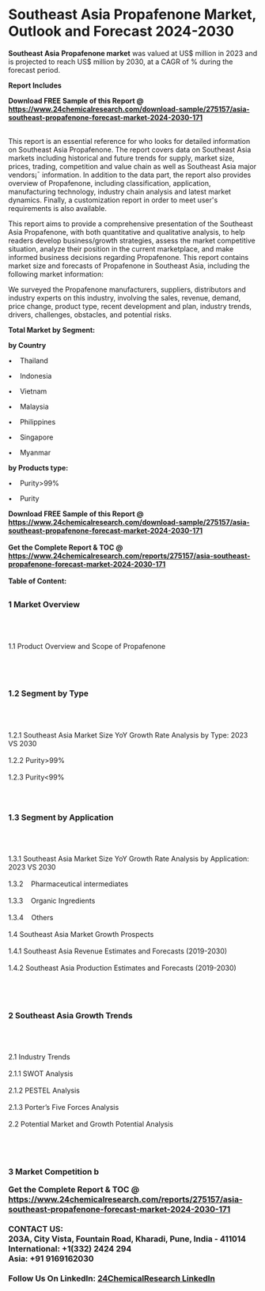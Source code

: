 <h1>Southeast Asia Propafenone Market, Outlook and Forecast 2024-2030</h1><p><strong>Southeast Asia</strong> <strong>Propafenone market</strong> was valued at US$ million in 2023 and is projected to reach US$ million by 2030, at a CAGR of % during the forecast period.</p><p>
</p><p><strong>Report Includes</strong></p><div><b>Download FREE Sample of this Report @ 
            <a href="https://www.24chemicalresearch.com/download-sample/275157/asia-southeast-propafenone-forecast-market-2024-2030-171">
            https://www.24chemicalresearch.com/download-sample/275157/asia-southeast-propafenone-forecast-market-2024-2030-171</a></b></div><br><p>
</p><p>This report is an essential reference for who looks for detailed information on Southeast Asia Propafenone. The report covers data on Southeast Asia markets including historical and future trends for supply, market size, prices, trading, competition and value chain as well as Southeast Asia major vendors¡¯ information. In addition to the data part, the report also provides overview of Propafenone, including classification, application, manufacturing technology, industry chain analysis and latest market dynamics. Finally, a customization report in order to meet user's requirements is also available.</p><p>
</p><p>This report aims to provide a comprehensive presentation of the Southeast Asia Propafenone, with both quantitative and qualitative analysis, to help readers develop business/growth strategies, assess the market competitive situation, analyze their position in the current marketplace, and make informed business decisions regarding Propafenone. This report contains market size and forecasts of Propafenone in Southeast Asia, including the following market information:</p><p>
We surveyed the Propafenone manufacturers, suppliers, distributors and industry experts on this industry, involving the sales, revenue, demand, price change, product type, recent development and plan, industry trends, drivers, challenges, obstacles, and potential risks.</p><p>
</p><p><strong>Total Market by Segment:</strong></p><p>
<strong>by Country</strong></p><p>
</p><p>•    Thailand</p><p>
•    Indonesia</p><p>
•    Vietnam</p><p>
•    Malaysia</p><p>
•    Philippines</p><p>
•    Singapore</p><p>
•    Myanmar</p><p>
<strong>by Products type:</strong></p><p>
</p><p>•    Purity&gt;99%</p><p>
•    Purity</p><div><b>Download FREE Sample of this Report @ 
            <a href="https://www.24chemicalresearch.com/download-sample/275157/asia-southeast-propafenone-forecast-market-2024-2030-171">
            https://www.24chemicalresearch.com/download-sample/275157/asia-southeast-propafenone-forecast-market-2024-2030-171</a></b></div><br><div><b>Get the Complete Report & TOC @ 
            <a href="https://www.24chemicalresearch.com/reports/275157/asia-southeast-propafenone-forecast-market-2024-2030-171">
            https://www.24chemicalresearch.com/reports/275157/asia-southeast-propafenone-forecast-market-2024-2030-171</a></b></div><br>
            <b>Table of Content:</b><p><h2><span style="font-size:16px"><strong>1 Market Overview&nbsp;&nbsp; &nbsp;</strong></span></h2><br />
<br />
<p>1.1 Product Overview and Scope of Propafenone&nbsp;</p><br />
<br />
<h2><strong><span style="font-size:16px">1.2 Segment by Type&nbsp;&nbsp; &nbsp;</span></strong></h2><br />
<br />
<p>1.2.1 Southeast Asia Market Size YoY Growth Rate Analysis by Type: 2023 VS 2030&nbsp;&nbsp; &nbsp;<br /><br />
1.2.2 Purity>99%&nbsp;&nbsp; &nbsp;<br /><br />
1.2.3 Purity<99%<br /><br />
<br />
<h2><span style="font-size:16px"><strong>1.3 Segment by Application&nbsp;&nbsp;</strong></span></h2><br />
<br />
<p>1.3.1 Southeast Asia Market Size YoY Growth Rate Analysis by Application: 2023 VS 2030&nbsp;&nbsp; &nbsp;<br /><br />
1.3.2&nbsp;&nbsp; &nbsp;Pharmaceutical intermediates<br /><br />
1.3.3&nbsp;&nbsp; &nbsp;Organic Ingredients<br /><br />
1.3.4&nbsp;&nbsp; &nbsp;Others<br /><br />
1.4 Southeast Asia Market Growth Prospects&nbsp;&nbsp; &nbsp;<br /><br />
1.4.1 Southeast Asia Revenue Estimates and Forecasts (2019-2030)&nbsp;&nbsp; &nbsp;<br /><br />
1.4.2 Southeast Asia Production Estimates and Forecasts (2019-2030)&nbsp;&nbsp;</p><br />
<br />
<h2><span style="font-size:16px"><strong>2 Southeast Asia Growth Trends&nbsp;&nbsp; &nbsp;</strong></span></h2><br />
<br />
<p>2.1 Industry Trends&nbsp;&nbsp; &nbsp;<br /><br />
2.1.1 SWOT Analysis&nbsp;&nbsp; &nbsp;<br /><br />
2.1.2 PESTEL Analysis&nbsp;&nbsp; &nbsp;<br /><br />
2.1.3 Porter&rsquo;s Five Forces Analysis&nbsp;&nbsp; &nbsp;<br /><br />
2.2 Potential Market and Growth Potential Analysis&nbsp;&nbsp; &nbsp;</p><br />
<br />
<h2><span style="font-size:16px"><strong>3 Market Competition b</p><div><b>Get the Complete Report & TOC @ 
            <a href="https://www.24chemicalresearch.com/reports/275157/asia-southeast-propafenone-forecast-market-2024-2030-171">
            https://www.24chemicalresearch.com/reports/275157/asia-southeast-propafenone-forecast-market-2024-2030-171</a></b></div><br><b>CONTACT US:</b><br>
            203A, City Vista, Fountain Road, Kharadi, Pune, India - 411014<br>
            International: +1(332) 2424 294<br>
            Asia: +91 9169162030 <br><br>
            Follow Us On LinkedIn: <a href="https://www.linkedin.com/company/24chemicalresearch/">24ChemicalResearch LinkedIn</a>